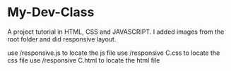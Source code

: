 # My-Dev-Class
A project tutorial in HTML, CSS and JAVASCRIPT.
I added images from the root folder and did responsive layout.

use /responsive.js to locate the js file
use /responsive C.css to locate the css file
use /responsive C.html to locate the html file
